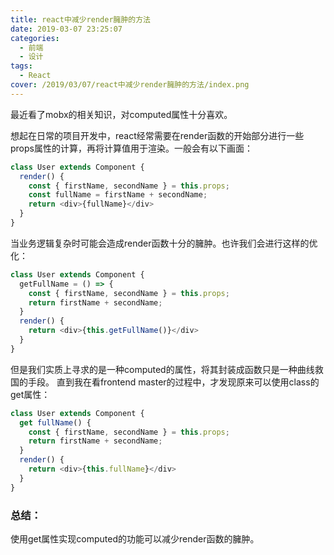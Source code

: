 ```yaml
---
title: react中减少render臃肿的方法
date: 2019-03-07 23:25:07
categories:
  - 前端
  - 设计
tags:
  - React
cover: /2019/03/07/react中减少render臃肿的方法/index.png
---
```


最近看了mobx的相关知识，对computed属性十分喜欢。

想起在日常的项目开发中，react经常需要在render函数的开始部分进行一些props属性的计算，再将计算值用于渲染。一般会有以下画面：

```js
class User extends Component {
  render() {
    const { firstName, secondName } = this.props;
    const fullName = firstName + secondName;
    return <div>{fullName}</div>
  }
}
```
<!--more-->
当业务逻辑复杂时可能会造成render函数十分的臃肿。也许我们会进行这样的优化：

```js
class User extends Component {
  getFullName = () => {
    const { firstName, secondName } = this.props;
    return firstName + secondName;
  }
  render() {
    return <div>{this.getFullName()}</div>
  }
}
```

但是我们实质上寻求的是一种computed的属性，将其封装成函数只是一种曲线救国的手段。
直到我在看frontend master的过程中，才发现原来可以使用class的get属性：

```js
class User extends Component {
  get fullName() {
    const { firstName, secondName } = this.props;
    return firstName + secondName;
  }
  render() {
    return <div>{this.fullName}</div>
  }
}
```

### 总结：
使用get属性实现computed的功能可以减少render函数的臃肿。